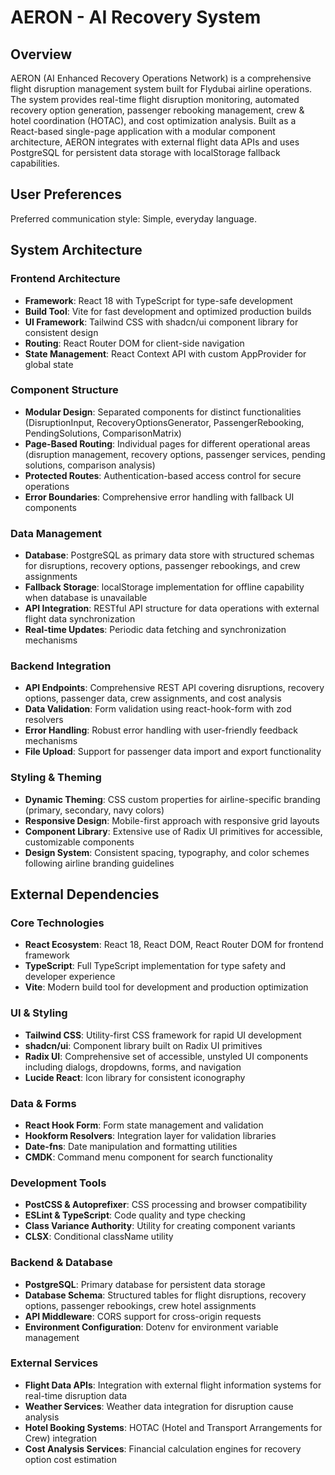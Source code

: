 # AERON - AI Recovery System

## Overview

AERON (AI Enhanced Recovery Operations Network) is a comprehensive flight disruption management system built for Flydubai airline operations. The system provides real-time flight disruption monitoring, automated recovery option generation, passenger rebooking management, crew & hotel coordination (HOTAC), and cost optimization analysis. Built as a React-based single-page application with a modular component architecture, AERON integrates with external flight data APIs and uses PostgreSQL for persistent data storage with localStorage fallback capabilities.

## User Preferences

Preferred communication style: Simple, everyday language.

## System Architecture

### Frontend Architecture
- **Framework**: React 18 with TypeScript for type-safe development
- **Build Tool**: Vite for fast development and optimized production builds
- **UI Framework**: Tailwind CSS with shadcn/ui component library for consistent design
- **Routing**: React Router DOM for client-side navigation
- **State Management**: React Context API with custom AppProvider for global state

### Component Structure
- **Modular Design**: Separated components for distinct functionalities (DisruptionInput, RecoveryOptionsGenerator, PassengerRebooking, PendingSolutions, ComparisonMatrix)
- **Page-Based Routing**: Individual pages for different operational areas (disruption management, recovery options, passenger services, pending solutions, comparison analysis)
- **Protected Routes**: Authentication-based access control for secure operations
- **Error Boundaries**: Comprehensive error handling with fallback UI components

### Data Management
- **Database**: PostgreSQL as primary data store with structured schemas for disruptions, recovery options, passenger rebookings, and crew assignments
- **Fallback Storage**: localStorage implementation for offline capability when database is unavailable
- **API Integration**: RESTful API structure for data operations with external flight data synchronization
- **Real-time Updates**: Periodic data fetching and synchronization mechanisms

### Backend Integration
- **API Endpoints**: Comprehensive REST API covering disruptions, recovery options, passenger data, crew assignments, and cost analysis
- **Data Validation**: Form validation using react-hook-form with zod resolvers
- **Error Handling**: Robust error handling with user-friendly feedback mechanisms
- **File Upload**: Support for passenger data import and export functionality

### Styling & Theming
- **Dynamic Theming**: CSS custom properties for airline-specific branding (primary, secondary, navy colors)
- **Responsive Design**: Mobile-first approach with responsive grid layouts
- **Component Library**: Extensive use of Radix UI primitives for accessible, customizable components
- **Design System**: Consistent spacing, typography, and color schemes following airline branding guidelines

## External Dependencies

### Core Technologies
- **React Ecosystem**: React 18, React DOM, React Router DOM for frontend framework
- **TypeScript**: Full TypeScript implementation for type safety and developer experience
- **Vite**: Modern build tool for development and production optimization

### UI & Styling
- **Tailwind CSS**: Utility-first CSS framework for rapid UI development
- **shadcn/ui**: Component library built on Radix UI primitives
- **Radix UI**: Comprehensive set of accessible, unstyled UI components including dialogs, dropdowns, forms, and navigation
- **Lucide React**: Icon library for consistent iconography

### Data & Forms
- **React Hook Form**: Form state management and validation
- **Hookform Resolvers**: Integration layer for validation libraries
- **Date-fns**: Date manipulation and formatting utilities
- **CMDK**: Command menu component for search functionality

### Development Tools
- **PostCSS & Autoprefixer**: CSS processing and browser compatibility
- **ESLint & TypeScript**: Code quality and type checking
- **Class Variance Authority**: Utility for creating component variants
- **CLSX**: Conditional className utility

### Backend & Database
- **PostgreSQL**: Primary database for persistent data storage
- **Database Schema**: Structured tables for flight disruptions, recovery options, passenger rebookings, crew hotel assignments
- **API Middleware**: CORS support for cross-origin requests
- **Environment Configuration**: Dotenv for environment variable management

### External Services
- **Flight Data APIs**: Integration with external flight information systems for real-time disruption data
- **Weather Services**: Weather data integration for disruption cause analysis
- **Hotel Booking Systems**: HOTAC (Hotel and Transport Arrangements for Crew) integration
- **Cost Analysis Services**: Financial calculation engines for recovery option cost estimation